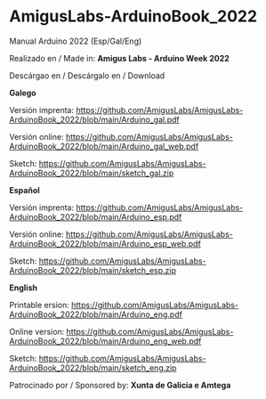 # AmigusLabs-ArduinoBook_2022
Manual Arduino 2022 (Esp/Gal/Eng)

Realizado en / Made in:
**Amigus Labs - Arduino Week 2022**


Descárgao en / Descárgalo en / Download


**Galego**

Versión imprenta: https://github.com/AmigusLabs/AmigusLabs-ArduinoBook_2022/blob/main/Arduino_gal.pdf

Versión online: https://github.com/AmigusLabs/AmigusLabs-ArduinoBook_2022/blob/main/Arduino_gal_web.pdf

Sketch: https://github.com/AmigusLabs/AmigusLabs-ArduinoBook_2022/blob/main/sketch_gal.zip


**Español**

Versión imprenta: https://github.com/AmigusLabs/AmigusLabs-ArduinoBook_2022/blob/main/Arduino_esp.pdf

Versión online: https://github.com/AmigusLabs/AmigusLabs-ArduinoBook_2022/blob/main/Arduino_esp_web.pdf

Sketch: https://github.com/AmigusLabs/AmigusLabs-ArduinoBook_2022/blob/main/sketch_esp.zip


**English**

Printable ersion: https://github.com/AmigusLabs/AmigusLabs-ArduinoBook_2022/blob/main/Arduino_eng.pdf

Online version: https://github.com/AmigusLabs/AmigusLabs-ArduinoBook_2022/blob/main/Arduino_eng_web.pdf

Sketch: https://github.com/AmigusLabs/AmigusLabs-ArduinoBook_2022/blob/main/sketch_eng.zip


Patrocinado por / Sponsored by:
**Xunta de Galicia e Amtega**
